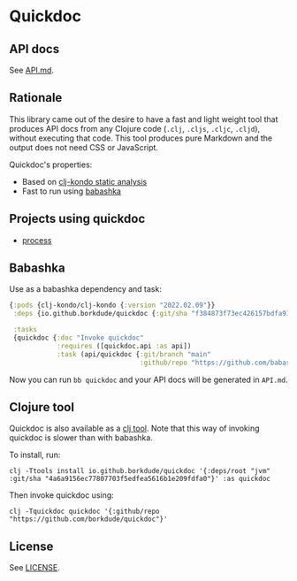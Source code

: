# Quickdoc

## API docs

See [API.md](API.md).

## Rationale

This library came out of the desire to have a fast and light weight tool that
produces API docs from any Clojure code (`.clj`, `.cljs`, `.cljc`, `.cljd`),
without executing that code. This tool produces pure Markdown and the output
does not need CSS or JavaScript.

Quickdoc's properties:

- Based on [clj-kondo static analysis](https://github.com/clj-kondo/clj-kondo/tree/master/analysis)
- Fast to run using [babashka](#babashka)

## Projects using quickdoc

- [process](https://github.com/babashka/process/blob/master/API.md)

## Babashka

Use as a babashka dependency and task:

``` clojure
{:pods {clj-kondo/clj-kondo {:version "2022.02.09"}}
 :deps {io.github.borkdude/quickdoc {:git/sha "f384873f73ec426157bdfa9171fe18218aed4677"}}

 :tasks
 {quickdoc {:doc "Invoke quickdoc"
            :requires ([quickdoc.api :as api])
            :task (api/quickdoc {:git/branch "main"
                                 :github/repo "https://github.com/babashka/process"})}}}
```

Now you can run `bb quickdoc` and your API docs will be generated in `API.md`.

## Clojure tool

Quickdoc is also available as a [clj
tool](https://clojure.org/reference/deps_and_cli#_tool_usage). Note that this
way of invoking quickdoc is slower than with babashka.

To install, run:

```
clj -Ttools install io.github.borkdude/quickdoc '{:deps/root "jvm" :git/sha "4a6a9156ec77807703f5edfea5616b1e209fdfa0"}' :as quickdoc
```

Then invoke quickdoc using:

```
clj -Tquickdoc quickdoc '{:github/repo "https://github.com/borkdude/quickdoc"}'
```

## License

See [LICENSE](LICENSE).
